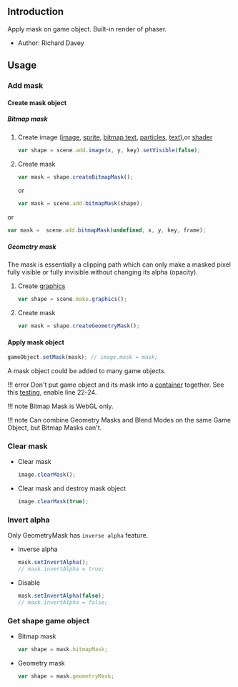 ## Introduction

Apply mask on game object. Built-in render of phaser.

- Author: Richard Davey

## Usage

### Add mask

#### Create mask object

##### Bitmap mask

1. Create image ([image](image.md), [sprite](sprite.md), [bitmap text](bitmaptext.md), [particles](particles.md), [text](text.md)),or [shader](shader.md)
    ```javascript
    var shape = scene.add.image(x, y, key).setVisible(false);
    ```
1. Create mask
    ```javascript
    var mask = shape.createBitmapMask();
    ```
    or
    ```javascript
    var mask = scene.add.bitmapMask(shape);
    ```

or

```javascript
var mask =  scene.add.bitmapMask(undefined, x, y, key, frame);
```

##### Geometry mask

The mask is essentially a clipping path which can only make a masked pixel 
fully visible or fully invisible without changing its alpha (opacity).

1. Create [graphics](graphics.md)
    ```javascript
    var shape = scene.make.graphics();
    ```
1. Create mask
    ```javascript
    var mask = shape.createGeometryMask();
    ```

#### Apply mask object

```javascript
gameObject.setMask(mask); // image.mask = mask;
```
    
A mask object could be added to many game objects.


!!! error
    Don't put game object and its mask into a [container](container.md) together.
    See this [testing](https://codepen.io/rexrainbow/pen/mdBZJmb), enable line 22-24.

!!! note
    Bitmap Mask is WebGL only.

!!! note
    Can combine Geometry Masks and Blend Modes on the same Game Object, 
    but Bitmap Masks can't.


### Clear mask

- Clear mask
    ```javascript
    image.clearMask();
    ```
- Clear mask and destroy mask object
    ```javascript
    image.clearMask(true);
    ```

### Invert alpha

Only GeometryMask has `inverse alpha` feature.

- Inverse alpha
    ```javascript
    mask.setInvertAlpha();
    // mask.invertAlpha = true;
    ```
- Disable
    ```javascript
    mask.setInvertAlpha(false);
    // mask.invertAlpha = false;
    ```

### Get shape game object

- Bitmap mask
    ```javascript
    var shape = mask.bitmapMask;
    ```
- Geometry mask
    ```javascript
    var shape = mask.geometryMask;
    ```